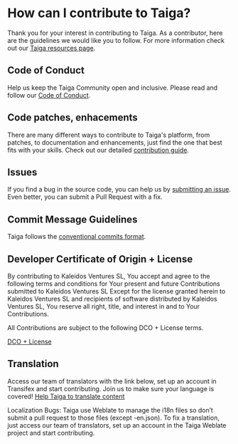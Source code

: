 # How can I contribute to Taiga?

Thank you for your interest in contributing to Taiga.  As a contributor, here are the guidelines we would like you to follow. For more information check out our [Taiga resources page](https://resources.taiga.io/extend/how-can-i-contribute/).

## Code of Conduct

Help us keep the Taiga Community open and inclusive. Please read and follow our [Code of Conduct](https://www.taiga.io/code-of-conduct).

##  Code patches, enhacements

There are many different ways to contribute to Taiga's platform, from patches, to documentation and enhancements, just find the one that best fits with your skills. Check out our detailed [contribution guide](https://resources.taiga.io/extend/how-can-i-contribute/#code-patches-enhacements).

## Issues

If you find a bug in the source code, you can help us by [submitting an issue](https://github.com/kaleidos-ventures/taiga-front-dist/issues/new/choose). Even better, you can submit a Pull Request with a fix.

## Commit Message Guidelines

Taiga follows the [conventional commits format](https://www.conventionalcommits.org/en/v1.0.0/).

## Developer Certificate of Origin + License

By contributing to Kaleidos Ventures SL, You accept and agree to the following terms and conditions for Your present and future Contributions submitted to Kaleidos Ventures SL Except for the license granted herein to Kaleidos Ventures SL and recipients of software distributed by Kaleidos Ventures SL, You reserve all right, title, and interest in and to Your Contributions.

All Contributions are subject to the following DCO + License terms.

[DCO + License](DCOLICENSE)

## Translation

Access our team of translators with the link below, set up an account in Transifex and start contributing. Join us to make sure your language is covered! [Help Taiga to translate content](https://hosted.weblate.org/projects/taiga/)

Localization Bugs: Taiga use Weblate to manage the i18n files so don’t submit a pull request to those files (except -en.json). To fix a translation, just access our team of translators, set up an account in the Taiga Weblate project and start contributing.
 
